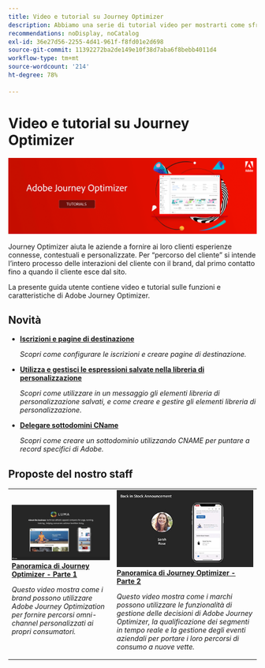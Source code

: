 ```yaml
---
title: Video e tutorial su Journey Optimizer
description: Abbiamo una serie di tutorial video per mostrarti come sfruttare i vantaggi di Journey Optimizer.
recommendations: noDisplay, noCatalog
exl-id: 36e27d56-2255-4d41-961f-f8fd01e2d698
source-git-commit: 11392272ba2de149e10f38d7aba6f8bebb4011d4
workflow-type: tm+mt
source-wordcount: '214'
ht-degree: 78%

---
```



# Video e tutorial su Journey Optimizer

![](./assets/ajo-banner.png)

Journey Optimizer aiuta le aziende a fornire ai loro clienti esperienze connesse, contestuali e personalizzate. Per “percorso del cliente” si intende l’intero processo delle interazioni del cliente con il brand, dal primo contatto fino a quando il cliente esce dal sito.

La presente guida utente contiene video e tutorial sulle funzioni e caratteristiche di Adobe Journey Optimizer.

## Novità

* **[Iscrizioni e pagine di destinazione](/help/subscriptions-and-landing-pages.md)**

   *Scopri come configurare le iscrizioni e creare pagine di destinazione.*

* **[Utilizza e gestisci le espressioni salvate nella libreria di personalizzazione](/help/personalize-content/use-and-manage-saved-expressions-in-personalization-library.md)**

   *Scopri come utilizzare in un messaggio gli elementi libreria di personalizzazione salvati, e come creare e gestire gli elementi libreria di personalizzazione.*

* **[Delegare sottodomini CName](/help/set-up-email-channel/delegate-cname-subdomains.md)**

   *Scopri come creare un sottodominio utilizzando CNAME per puntare a record specifici di Adobe.*

## Proposte del nostro staff

<table>
<tr>
  <td>
    <a href="./introduction/journey-optimizer-overview-part-1.md">
      <img alt="Panoramica di Journey Optimizer - Parte 1: distribuzione di percorsi omni-channel (video)" src="./assets/334174.jpg"/>
    </a>
    <div>
      <a href="./introduction/journey-optimizer-overview-part-1.md">
    <strong>Panoramica di Journey Optimizer - Parte 1 </strong>
    </a>
    </div>
    <p>
    <em>Questo video mostra come i brand possono utilizzare Adobe Journey Optimization per fornire percorsi omni-channel personalizzati ai propri consumatori.</em>
    <p>
  </td>
    <td>
    <a href="./introduction/journey-optimizer-overview-part-2.md">
      <img alt="Panoramica di Journey Optimizer - Parte 2: distribuzione di percorsi omni-channel (video)" src="./assets/334175.jpg"/>
    </a>
    <div>
      <a href="./introduction/journey-optimizer-overview-part-2.md">
    <strong>Panoramica di Journey Optimizer - Parte 2 </strong>
    </a>
    </div>
    <p>
    <em>Questo video mostra come i marchi possono utilizzare le funzionalità di gestione delle decisioni di Adobe Journey Optimizer, la qualificazione dei segmenti in tempo reale e la gestione degli eventi aziendali per portare i loro percorsi di consumo a nuove vette.</em>
    <p>
  </td>
</table>
